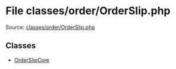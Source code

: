 File classes/order/OrderSlip.php
=========

Source: [classes/order/OrderSlip.php](https://github.com/PrestaShop/PrestaShop/blob/1.5.1.0/classes/order/OrderSlip.php)


Classes
-------

* [OrderSlipCore](class.OrderSlipCore.md)

